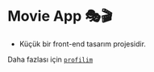 # Movie App 🎭🎬

- Küçük bir front-end tasarım projesidir.

 Daha fazlası için [`profilim`](https://github.com/azrasimsek/) 
